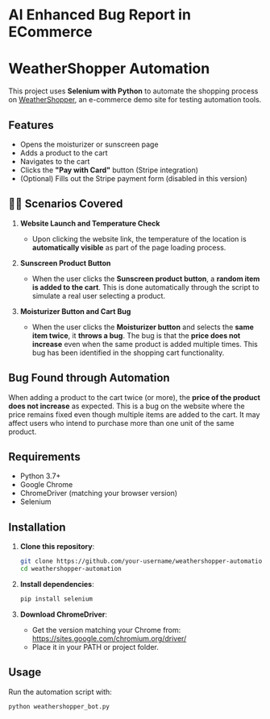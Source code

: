 # AI Enhanced Bug Report in ECommerce

# WeatherShopper Automation

This project uses **Selenium with Python** to automate the shopping process on [WeatherShopper](https://weathershopper.pythonanywhere.com/), an e-commerce demo site for testing automation tools.

## Features

- Opens the moisturizer or sunscreen page
- Adds a product to the cart
- Navigates to the cart
- Clicks the **"Pay with Card"** button (Stripe integration)
- (Optional) Fills out the Stripe payment form (disabled in this version)

## 🧑‍💻 Scenarios Covered

1. **Website Launch and Temperature Check**  
   - Upon clicking the website link, the temperature of the location is **automatically visible** as part of the page loading process.

2. **Sunscreen Product Button**  
   - When the user clicks the **Sunscreen product button**, a **random item is added to the cart**. This is done automatically through the script to simulate a real user selecting a product.

3. **Moisturizer Button and Cart Bug**  
   - When the user clicks the **Moisturizer button** and selects the **same item twice**, it **throws a bug**. The bug is that the **price does not increase** even when the same product is added multiple times. This bug has been identified in the shopping cart functionality.

## Bug Found through Automation

When adding a product to the cart twice (or more), the **price of the product does not increase** as expected. This is a bug on the website where the price remains fixed even though multiple items are added to the cart. It may affect users who intend to purchase more than one unit of the same product.

##  Requirements

- Python 3.7+
- Google Chrome
- ChromeDriver (matching your browser version)
- Selenium

## Installation

1. **Clone this repository**:
    ```bash
    git clone https://github.com/your-username/weathershopper-automation.git
    cd weathershopper-automation
    ```

2. **Install dependencies**:
    ```bash
    pip install selenium
    ```

3. **Download ChromeDriver**:
    - Get the version matching your Chrome from: https://sites.google.com/chromium.org/driver/
    - Place it in your PATH or project folder.

## Usage

Run the automation script with:

```bash
python weathershopper_bot.py
